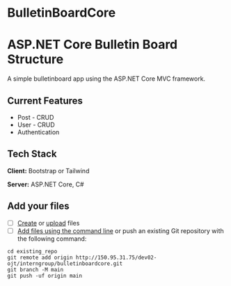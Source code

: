 # BulletinBoardCore



# ASP.NET Core Bulletin Board Structure

A simple bulletinboard app using the ASP.NET Core MVC framework.

## Current Features

- Post - CRUD
- User - CRUD
- Authentication


## Tech Stack

**Client:** Bootstrap or Tailwind

**Server:** ASP.NET Core, C#

## Add your files

- [ ] [Create](https://docs.gitlab.com/ee/user/project/repository/web_editor.html#create-a-file) or [upload](https://docs.gitlab.com/ee/user/project/repository/web_editor.html#upload-a-file) files
- [ ] [Add files using the command line](https://docs.gitlab.com/ee/gitlab-basics/add-file.html#add-a-file-using-the-command-line) or push an existing Git repository with the following command:

```
cd existing_repo
git remote add origin http://150.95.31.75/dev02-ojt/interngroup/bulletinboardcore.git
git branch -M main
git push -uf origin main
```